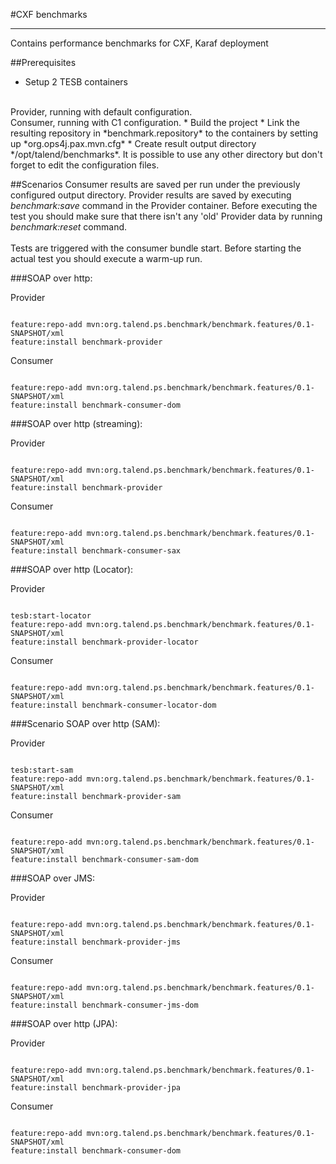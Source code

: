 #CXF benchmarks

- - -

Contains performance benchmarks for CXF, Karaf deployment

##Prerequisites
* Setup 2 TESB containers
<br />
Provider, running with default configuration.
<br />
Consumer, running with C1 configuration.
* Build the project
* Link the resulting repository in *benchmark.repository* to the containers by setting up *org.ops4j.pax.mvn.cfg*
* Create result output directory */opt/talend/benchmarks*. It is possible to use any other directory but don't 
forget to edit the configuration files.

##Scenarios
Consumer results are saved per run under the previously configured output directory. Provider results are saved 
by executing *benchmark:save* command in the Provider container. Before executing the test you should make sure
that there isn't any 'old' Provider data by running *benchmark:reset* command.
<br/>
<br/>
Tests are triggered with the consumer bundle start. Before starting the actual test you should execute a warm-up run.

###SOAP over http:
<p>Provider</p>
<pre><code>
feature:repo-add mvn:org.talend.ps.benchmark/benchmark.features/0.1-SNAPSHOT/xml
feature:install benchmark-provider
</code></pre>
<p>Consumer</p>
<pre><code>
feature:repo-add mvn:org.talend.ps.benchmark/benchmark.features/0.1-SNAPSHOT/xml
feature:install benchmark-consumer-dom
</code></pre>

###SOAP over http (streaming):
<p>Provider</p>
<pre><code>
feature:repo-add mvn:org.talend.ps.benchmark/benchmark.features/0.1-SNAPSHOT/xml
feature:install benchmark-provider
</code></pre>
<p>Consumer</p>
<pre><code>
feature:repo-add mvn:org.talend.ps.benchmark/benchmark.features/0.1-SNAPSHOT/xml
feature:install benchmark-consumer-sax
</code></pre>

###SOAP over http (Locator):
<p>Provider</p>
<pre><code>
tesb:start-locator
feature:repo-add mvn:org.talend.ps.benchmark/benchmark.features/0.1-SNAPSHOT/xml
feature:install benchmark-provider-locator
</code></pre>
<p>Consumer</p>
<pre><code>
feature:repo-add mvn:org.talend.ps.benchmark/benchmark.features/0.1-SNAPSHOT/xml
feature:install benchmark-consumer-locator-dom
</code></pre>

###Scenario SOAP over http (SAM):
<p>Provider</p>
<pre><code>
tesb:start-sam
feature:repo-add mvn:org.talend.ps.benchmark/benchmark.features/0.1-SNAPSHOT/xml
feature:install benchmark-provider-sam
</code></pre>
<p>Consumer</p>
<pre><code>
feature:repo-add mvn:org.talend.ps.benchmark/benchmark.features/0.1-SNAPSHOT/xml
feature:install benchmark-consumer-sam-dom
</code></pre>

###SOAP over JMS:
<p>Provider</p>
<pre><code>
feature:repo-add mvn:org.talend.ps.benchmark/benchmark.features/0.1-SNAPSHOT/xml
feature:install benchmark-provider-jms
</code></pre>
<p>Consumer</p>
<pre><code>
feature:repo-add mvn:org.talend.ps.benchmark/benchmark.features/0.1-SNAPSHOT/xml
feature:install benchmark-consumer-jms-dom
</code></pre>

###SOAP over http (JPA):
<p>Provider</p>
<pre><code>
feature:repo-add mvn:org.talend.ps.benchmark/benchmark.features/0.1-SNAPSHOT/xml
feature:install benchmark-provider-jpa
</code></pre>
<p>Consumer</p>
<pre><code>
feature:repo-add mvn:org.talend.ps.benchmark/benchmark.features/0.1-SNAPSHOT/xml
feature:install benchmark-consumer-dom
</code></pre>

